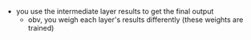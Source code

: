 - you use the intermediate layer results to get the final output
	- obv, you weigh each layer's results differently (these weights are trained)